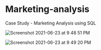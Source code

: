 # Marketing-analysis

Case Study - Marketing Analysis using SQL


![Screenshot 2021-06-23 at 9 48 51 PM](https://user-images.githubusercontent.com/39771193/123190084-eba5cc00-d46c-11eb-9eec-34a666787c95.png)



![Screenshot 2021-06-23 at 9 49 20 PM](https://user-images.githubusercontent.com/39771193/123190064-e21c6400-d46c-11eb-8823-76ebaaf932e3.png)

